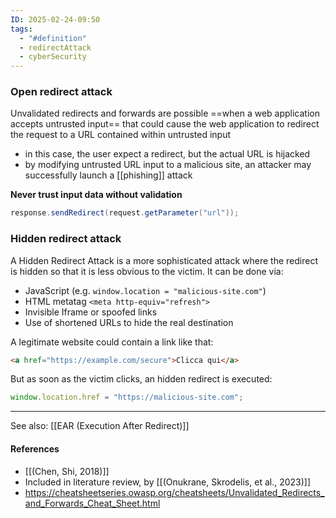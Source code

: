 ```yaml
---
ID: 2025-02-24-09:50
tags:
  - "#definition"
  - redirectAttack
  - cyberSecurity
---
```

### Open redirect attack

Unvalidated redirects and forwards are possible ==when a web application accepts untrusted input== that could cause the web application to redirect the request to a URL contained within untrusted input
- in this case, the user expect a redirect, but the actual URL is hijacked
- by modifying untrusted URL input to a malicious site, an attacker may successfully launch a [[phishing]] attack

**Never trust input data without validation**

```java
response.sendRedirect(request.getParameter("url"));
```

### Hidden redirect attack

A Hidden Redirect Attack is a more sophisticated attack where the redirect is hidden so that it is less obvious to the victim. It can be done via:
- JavaScript (e.g. `window.location = "malicious-site.com"`)
- HTML metatag `<meta http-equiv="refresh">`
- Invisible Iframe or spoofed links
- Use of shortened URLs to hide the real destination

A legitimate website could contain a link like that:

```html
<a href="https://example.com/secure">Clicca qui</a>
```

But as soon as the victim clicks, an hidden redirect is executed:

```javascript
window.location.href = "https://malicious-site.com";
```

---

See also: [[EAR (Execution After Redirect)]]
#### References
- [[(Chen, Shi, 2018)]]
- Included in literature review, by [[(Onukrane, Skrodelis, et al., 2023)]]
- https://cheatsheetseries.owasp.org/cheatsheets/Unvalidated_Redirects_and_Forwards_Cheat_Sheet.html